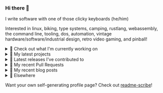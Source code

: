 ### Hi there 👋

I write software with one of those clicky keyboards (he/him)

Interested in linux, biking, type systems, camping, rustlang, webassembly, the command line, tooling, dos, automation, vintage hardware/software/industrial design, retro video gaming, and pinball!

<details><summary>👀 Check out what I'm currently working on</summary><br />

- [MetaMask/metamask-mobile](https://github.com/MetaMask/metamask-mobile) - Mobile web browser providing access to websites that use the Ethereum blockchain (3 days ago)
- [rickycodes/pve-no-subscription](https://github.com/rickycodes/pve-no-subscription) - Proxmox VE No-Subscription Removal (1 week ago)
- [MetaMask/action-npm-publish](https://github.com/MetaMask/action-npm-publish) - GitHub Action to publish to NPM (1 week ago)
- [MetaMask/action-publish-release](https://github.com/MetaMask/action-publish-release) -  (2 weeks ago)
- [MetaMask/metamask-extension](https://github.com/MetaMask/metamask-extension) - :globe_with_meridians: :electric_plug: The MetaMask browser extension enables browsing Ethereum blockchain enabled websites (1 month ago)
</details>

<details><summary>🌱 My latest projects</summary><br />

- [rickycodes/kitties](https://github.com/rickycodes/kitties) - micro site to browse CryptoKitties
- [rickycodes/pve-no-subscription](https://github.com/rickycodes/pve-no-subscription) - Proxmox VE No-Subscription Removal
- [rickycodes/ftse-rs](https://github.com/rickycodes/ftse-rs) - scrape and filter hl.co.uk market summaries
- [rickycodes/card](https://github.com/rickycodes/card) - npx business card built with rust targeting wasm
- [rickycodes/dat-proxy-browser](https://github.com/rickycodes/dat-proxy-browser) - Rough sketch of a decentralised (supporting DAT) mobile web browser built with react-native
</details>

<details><summary>🔭 Latest releases I've contributed to</summary><br />

- [MetaMask/controllers](https://github.com/MetaMask/controllers) ([v27.0.0](https://github.com/MetaMask/controllers/releases/tag/v27.0.0), today) - Collection of platform-agnostic modules for creating secure data models for cryptocurrency wallets
- [MetaMask/metamask-extension](https://github.com/MetaMask/metamask-extension) ([v10.11.1](https://github.com/MetaMask/metamask-extension/releases/tag/v10.11.1), 3 days ago) - :globe_with_meridians: :electric_plug: The MetaMask browser extension enables browsing Ethereum blockchain enabled websites
- [MetaMask/metamask-mobile](https://github.com/MetaMask/metamask-mobile) ([v4.2.2](https://github.com/MetaMask/metamask-mobile/releases/tag/v4.2.2), 6 days ago) - Mobile web browser providing access to websites that use the Ethereum blockchain
- [rickycodes/pve-no-subscription](https://github.com/rickycodes/pve-no-subscription) ([v1.1](https://github.com/rickycodes/pve-no-subscription/releases/tag/v1.1), 1 week ago) - Proxmox VE No-Subscription Removal
- [rickycodes/card](https://github.com/rickycodes/card) ([v1.5.3](https://github.com/rickycodes/card/releases/tag/v1.5.3), 2 months ago) - npx business card built with rust targeting wasm
</details>

<details><summary>🔨 My recent Pull Requests</summary><br />

- [Add OSS attribution](https://github.com/MetaMask/metamask-mobile/pull/3877) on [MetaMask/metamask-mobile](https://github.com/MetaMask/metamask-mobile) (4 days ago)
- [Create release PR](https://github.com/MetaMask/metamask-mobile/pull/3868) on [MetaMask/metamask-mobile](https://github.com/MetaMask/metamask-mobile) (6 days ago)
- [Initial Setup](https://github.com/MetaMask/action-npm-publish/pull/1) on [MetaMask/action-npm-publish](https://github.com/MetaMask/action-npm-publish) (1 week ago)
- [Add metamaskbot to crowdin_action config](https://github.com/MetaMask/metamask-mobile/pull/3862) on [MetaMask/metamask-mobile](https://github.com/MetaMask/metamask-mobile) (1 week ago)
- [Use negate](https://github.com/rickycodes/pve-no-subscription/pull/3) on [rickycodes/pve-no-subscription](https://github.com/rickycodes/pve-no-subscription) (1 week ago)
</details>

<details><summary>📜 My recent blog posts</summary><br />

- [Publishing my Website to the peer-to-peer Web](//ricky.codes/blog/posts/publishing-to-the-peer-to-peer-web/) (3 years ago)
</details>

<details><summary>🔗 Elsewhere</summary><br />

- Web: https://ricky.codes
- Twitter: https://twitter.com/rickycodes
- Blog: https://ricky.codes/blog
</details>

Want your own self-generating profile page? Check out [readme-scribe](https://github.com/muesli/readme-scribe)!

